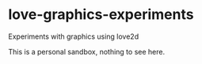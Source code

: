 # love-graphics-experiments
Experiments with graphics using love2d

This is a personal sandbox, nothing to see here.